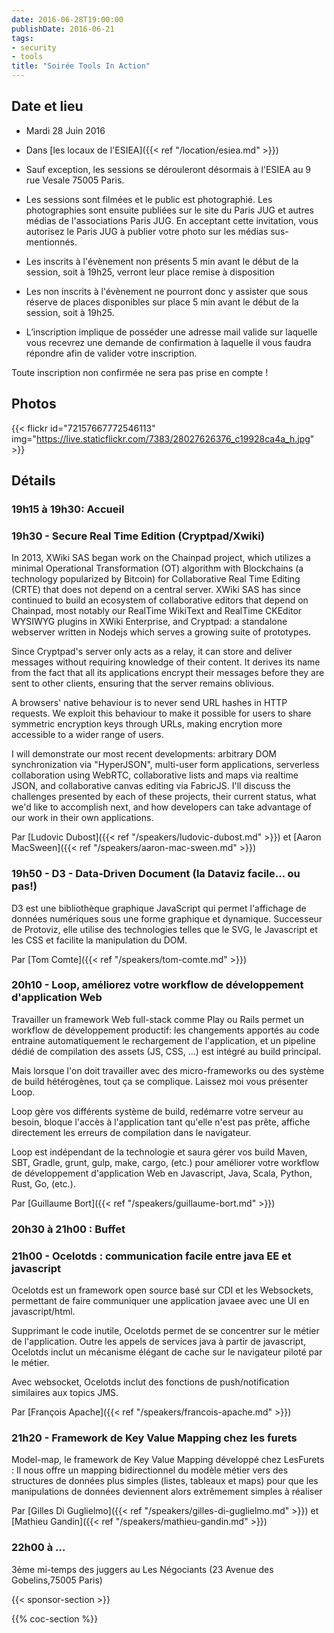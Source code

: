 ```yaml
---
date: 2016-06-28T19:00:00
publishDate: 2016-06-21
tags:
- security
- tools
title: "Soirée Tools In Action"
---
```


## Date et lieu

- Mardi 28 Juin 2016
- Dans [les locaux de l'ESIEA]({{< ref "/location/esiea.md" >}})

- Sauf exception, les sessions se dérouleront désormais à l'ESIEA au 9 rue Vesale 75005 Paris.
- Les sessions sont filmées et le public est photographié. Les photographies sont ensuite publiées sur le site du Paris JUG et autres médias de l'associations Paris JUG. En acceptant cette invitation, vous autorisez le Paris JUG à publier votre photo sur les médias sus-mentionnés.
- Les inscrits à l'évènement non présents 5 min avant le début de la session, soit à 19h25, verront leur place remise à disposition
- Les non inscrits à l'évènement ne pourront donc y assister que sous réserve de places disponibles sur place 5 min avant le début de la session, soit à 19h25.
- L’inscription implique de posséder une adresse mail valide sur laquelle vous recevrez une demande de confirmation à laquelle il vous faudra répondre afin de valider votre inscription.

Toute inscription non confirmée ne sera pas prise en compte !

## Photos

{{< flickr id="72157667772546113" img="https://live.staticflickr.com/7383/28027626376_c19928ca4a_h.jpg" >}}

## Détails

### 19h15 à 19h30: Accueil

### 19h30 - Secure Real Time Edition (Cryptpad/Xwiki)

In 2013, XWiki SAS began work on the Chainpad project, which utilizes a minimal Operational Transformation (OT) algorithm with Blockchains (a technology popularized by Bitcoin) for Collaborative Real Time Editing (CRTE) that does not depend on a central server. XWiki SAS has since continued to build an ecosystem of collaborative editors that depend on Chainpad, most notably our RealTime WikiText and RealTime CKEditor WYSIWYG plugins in XWiki Enterprise, and Cryptpad: a standalone webserver written in Nodejs which serves a growing suite of prototypes.

Since Cryptpad's server only acts as a relay, it can store and deliver messages without requiring knowledge of their content. It derives its name from the fact that all its applications encrypt their messages before they are sent to other clients, ensuring that the server remains oblivious.

A browsers' native behaviour is to never send URL hashes in HTTP requests. We exploit this behaviour to make it possible for users to share symmetric encryption keys through URLs, making encrytion more accessible to a wider range of users.

I will demonstrate our most recent developments: arbitrary DOM synchronization via "HyperJSON", multi-user form applications, serverless collaboration using WebRTC, collaborative lists and maps via realtime JSON, and collaborative canvas editing via FabricJS. I'll discuss the challenges presented by each of these projects, their current status, what we'd like to accomplish next, and how developers can take advantage of our work in their own applications.

Par [Ludovic Dubost]({{< ref "/speakers/ludovic-dubost.md" >}}) et [Aaron MacSween]({{< ref "/speakers/aaron-mac-sween.md" >}})

### 19h50 - D3 - Data-Driven Document (la Dataviz facile… ou pas!)

D3 est une bibliothèque graphique JavaScript qui permet l'affichage de données numériques sous une forme graphique et dynamique. Successeur de Protoviz, elle utilise des technologies telles que le SVG, le Javascript et les CSS et facilite la manipulation du DOM.

Par [Tom Comte]({{< ref "/speakers/tom-comte.md" >}})

### 20h10 - Loop, améliorez votre workflow de développement d'application Web

Travailler un framework Web full-stack comme Play ou Rails permet un workflow de développement productif: les changements apportés au code entraine automatiquement le rechargement de l'application, et un pipeline dédié de compilation des assets (JS, CSS, ...) est intégré au build principal.

Mais lorsque l'on doit travailler avec des micro-frameworks ou des système de build hétérogènes, tout ça se complique. Laissez moi vous présenter Loop.

Loop gère vos différents système de build, redémarre votre serveur au besoin, bloque l'accès à l'application tant qu'elle n'est pas prête, affiche directement les erreurs de compilation dans le navigateur.

Loop est indépendant de la technologie et saura gérer vos build Maven, SBT, Gradle, grunt, gulp, make, cargo, (etc.) pour améliorer votre workflow de développement d'application Web en Javascript, Java, Scala, Python, Rust, Go, (etc.).

Par [Guillaume Bort]({{< ref "/speakers/guillaume-bort.md" >}})

### 20h30 à 21h00 : Buffet

### 21h00 - Ocelotds : communication facile entre java EE et javascript

Ocelotds est un framework open source basé sur CDI et les Websockets, permettant de faire communiquer une application javaee avec une UI en javascript/html.

Supprimant le code inutile, Ocelotds permet de se concentrer sur le métier de l'application. Outre les appels de services java à partir de javascript, Ocelotds inclut un mécanisme élégant de cache sur le navigateur piloté par le métier.

Avec websocket, Ocelotds inclut des fonctions de push/notification similaires aux topics JMS.

Par [François Apache]({{< ref "/speakers/francois-apache.md" >}})

### 21h20 - Framework de Key Value Mapping chez les furets
Model-map, le framework de Key Value Mapping développé chez LesFurets : Il nous offre un mapping bidirectionnel du modèle métier vers des structures de données plus simples (listes, tableaux et maps) pour que les manipulations de données deviennent alors extrêmement simples à réaliser

Par [Gilles Di Guglielmo]({{< ref "/speakers/gilles-di-guglielmo.md" >}}) et [Mathieu Gandin]({{< ref "/speakers/mathieu-gandin.md" >}})

### 22h00 à ...

3ème mi-temps des juggers au Les Négociants (23 Avenue des Gobelins,75005 Paris)

{{< sponsor-section >}}

{{% coc-section %}}
